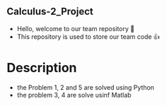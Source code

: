 ## Calculus-2_Project
- Hello, welcome to our team repository 👋
- This repository is used to store our team code 👍
# Description
- the Problem 1, 2 and 5 are solved using Python
- the problem 3, 4 are solve usinf Matlab
